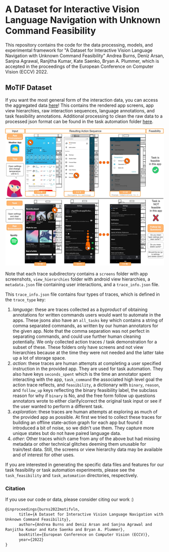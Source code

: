 # A Dataset for Interactive Vision Language Navigation with Unknown Command Feasibility
This repository contains the code for the data processing, models, and experimental framework for "A Dataset for Interactive Vision Language Navigation with Unknown Command Feasibility" Andrea Burns, Deniz Arsan, Sanjna Agrawal, Ranjitha Kumar, Kate Saenko, Bryan A. Plummer, which is accepted in the proceedings of the European Conference on Computer Vision (ECCV) 2022.

## MoTIF Dataset
If you want the most general form of the interaction data, you can access the aggregated data [here](https://drive.google.com/file/d/1Zxm-onsO5MURcKYrRVqJjov0Zb3U1lGf/view?usp=sharing)! This contains the rendered app screens, app view hierarchies, raw interaction sequences, language annotations, and task feasibility annotations. Additional processing to clean the raw data to a processed json format can be found in the task automation folder [here](https://github.com/aburns4/MoTIF/blob/main/task_automation/seq2act/motif_data_generation/all_in_one_motif_preprocess.py).

<img src="https://github.com/aburns4/MoTIF/blob/main/motif.jpg" alt="Graphic illustrating feasible and infeasible MoTIF mobile app action sequences" width="825">
 
Note that each trace subdirectory contains a `screens` folder with app screenshots, `view_hierarchies` folder with android view hierarchies, a `metadata.json` file containing user interactions, and a `trace_info.json` file.

This `trace_info.json` file contains four types of traces, which is defined in the `trace_type` key:
1. _language_: these are traces collected as a _byproduct_ of obtaining annotations for written commands users would want to automate in the apps. These jsons also have an `all_tasks` key which contains a string of comma separated commands, as written by our human annotators for the given app. Note that the comma separation was not perfect in separating commands, and could use further human cleaning potentially. We only collected action traces / task demonstration for a subset of these. These folders only have screens and not view hierarchies because at the time they were not needed and the latter take up a lot of storage space.
2. _action_: these traces are human attempts at completing a user specified instruction in the provided app. They are used for task automation. They also have keys `seconds_spent` which is the time an annotator spent interacting with the app, `task_command` the associated high level goal the action trace reflects, and `feasibility`, a dictionary with `binary`, `reason`, and `follow_up` keys reflecting the binary feasibility label, the subclass reason for why if `binary` is No, and the free form follow up questions annotators wrote to either clarify/correct the original task input or see if the user wanted to perform a different task.
3. _exploration_: these traces are human attempts at exploring as much of the provided app as possible. At first we tried to collect these traces for building an offline state-action graph for each app but found it introduced a bit of noise, so we didn't use them. They capture more unique states but do not have paired language data.
4. _other_: Other traces which came from any of the above but had missing metadata or other technical glitches deeming them unusable for train/test data. Still, the screens or view hierarchy data may be available and of interest for other uses. 

If you are interested in generating the specific data files and features for our task feasibility or task automation experiments, please see the `task_feasibility` and `task_automation` directories, respectively.

### Citation
If you use our code or data, please consider citing our work :)
```
@inproceedings{burns2022motifvln,
      title={A Dataset for Interactive Vision Language Navigation with Unknown Command Feasibility}, 
      author={Andrea Burns and Deniz Arsan and Sanjna Agrawal and Ranjitha Kumar and Kate Saenko and Bryan A. Plummer},
      booktitle={European Conference on Computer Vision (ECCV)},
      year={2022}
}
```
